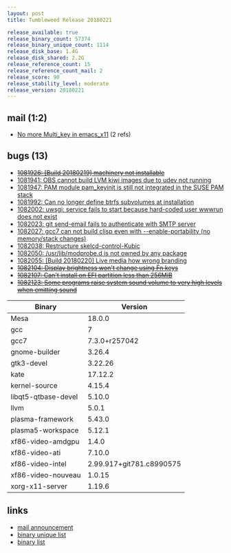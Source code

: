 ```yaml
---
layout: post
title: Tumbleweed Release 20180221

release_available: true
release_binary_count: 57374
release_binary_unique_count: 1114
release_disk_base: 1.4G
release_disk_shared: 2.2G
release_reference_count: 15
release_reference_count_mail: 2
release_score: 90
release_stability_level: moderate
release_version: 20180221
---
```


## mail (1:2)

- [No more Multi_key in emacs_x11](https://lists.opensuse.org/opensuse-factory/2018-02/msg00992.html) (2 refs)

## bugs (13)

<!--more-->

- ~~[1081926: [Build 20180219]  machinery not installable](https://bugzilla.opensuse.org/show_bug.cgi?id=1081926)~~
- [1081941: OBS cannot build LVM kiwi images due to udev not running](https://bugzilla.opensuse.org/show_bug.cgi?id=1081941)
- [1081947: PAM module pam_keyinit is still not integrated in the SUSE PAM stack](https://bugzilla.opensuse.org/show_bug.cgi?id=1081947)
- [1081992: Can no longer define btrfs subvolumes at installation](https://bugzilla.opensuse.org/show_bug.cgi?id=1081992)
- [1082002: uwsgi: service fails to start because hard-coded user wwwrun does not exist](https://bugzilla.opensuse.org/show_bug.cgi?id=1082002)
- [1082023: git send-email fails to authenticate with SMTP server](https://bugzilla.opensuse.org/show_bug.cgi?id=1082023)
- [1082027: gcc7 can not build clisp even with --enable-portability (no memory/stack changes)](https://bugzilla.opensuse.org/show_bug.cgi?id=1082027)
- [1082038: Restructure skelcd-control-Kubic](https://bugzilla.opensuse.org/show_bug.cgi?id=1082038)
- [1082050: /usr/lib/modprobe.d is not owned by any package](https://bugzilla.opensuse.org/show_bug.cgi?id=1082050)
- [1082055: [Build 20180220] Live media how wrong branding](https://bugzilla.opensuse.org/show_bug.cgi?id=1082055)
- ~~[1082104: Display brightness won't change using Fn keys](https://bugzilla.opensuse.org/show_bug.cgi?id=1082104)~~
- ~~[1082107: Can't install on EFI partition less than 256MiB](https://bugzilla.opensuse.org/show_bug.cgi?id=1082107)~~
- ~~[1082123: Some programs raise system sound volume to very high levels when emitting sound](https://bugzilla.opensuse.org/show_bug.cgi?id=1082123)~~

Binary | Version
--- | ---
Mesa | 18.0.0
gcc | 7
gcc7 | 7.3.0+r257042
gnome-builder | 3.26.4
gtk3-devel | 3.22.26
kate | 17.12.2
kernel-source | 4.15.4
libqt5-qtbase-devel | 5.10.0
llvm | 5.0.1
plasma-framework | 5.43.0
plasma5-workspace | 5.12.1
xf86-video-amdgpu | 1.4.0
xf86-video-ati | 7.10.0
xf86-video-intel | 2.99.917+git781.c8990575
xf86-video-nouveau | 1.0.15
xorg-x11-server | 1.19.6

## links

- [mail announcement](https://lists.opensuse.org/opensuse-factory/2018-02/msg00977.html)
- [binary unique list](http://download.tumbleweed.boombatower.com/20180221/rpm.unique.list)
- [binary list](http://download.tumbleweed.boombatower.com/20180221/rpm.list)
